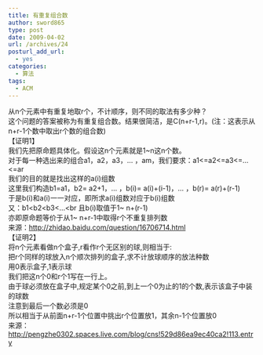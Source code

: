 ```yaml
---
title: 有重复组合数
author: sword865
type: post
date: 2009-04-02
url: /archives/24
posturl_add_url:
  - yes
categories:
  - 算法
tags:
  - ACM
---
```

从n个元素中有重复地取r个，不计顺序，则不同的取法有多少种？  
这个问题的答案被称为有重复组合数。结果很简洁，是C(n+r-1,r)。(注：这表示从n+r-1个数中取出r个数的组合数)  
【证明1】  
我们先把原命题具体化。假设这n个元素就是1~n这n个数。&nbsp;  
对于每一种选出来的组合a1，a2，a3，&hellip; ，am，我们要求：a1<=a2<=a3<=&hellip;<=ar  
我们的目的就是找出这样的a(i)组数  
这里我们构造b1=a1，b2= a2+1，&hellip; ，b(i)= a(i)+(i-1)，&hellip; ，b(r)= a(r)+(r-1)  
于是b(i)和a(i)一一对应，即所求a(i)组数对应于b(i)组数  
又：b1<b2<b3<&hellip;<br 且b(i)取值于1~ n+(r-1)  
亦即原命题等价于从1~ n+r-1中取得r个不重复排列数  
来源：<http://zhidao.baidu.com/question/16706714.html>  
【证明2】  
将n个元素看做n个盒子,r看作r个无区别的球,则相当于:  
把r个同样的球放入n个顺次排列的盒子,求不计放球顺序的放法种数  
用0表示盒子,1表示球  
我们把这n个0和r个1写在一行上。  
由于球必须放在盒子中,规定某个0之前,到上一个0为止的1的个数,表示该盒子中装的球数  
注意到最后一个数必须是0  
所以相当于从前面n+r-1个位置中挑出r个位置放1，其余n-1个位置放0  
来源：<http://pengzhe0302.spaces.live.com/blog/cns!529d86ea9ec40ca2!113.entry>

<div>
  <embed id="lingoes_plugin_object" width="0" height="0" type="application/lingoes-npruntime-capture-word-plugin" hidden="true" />
</div>

